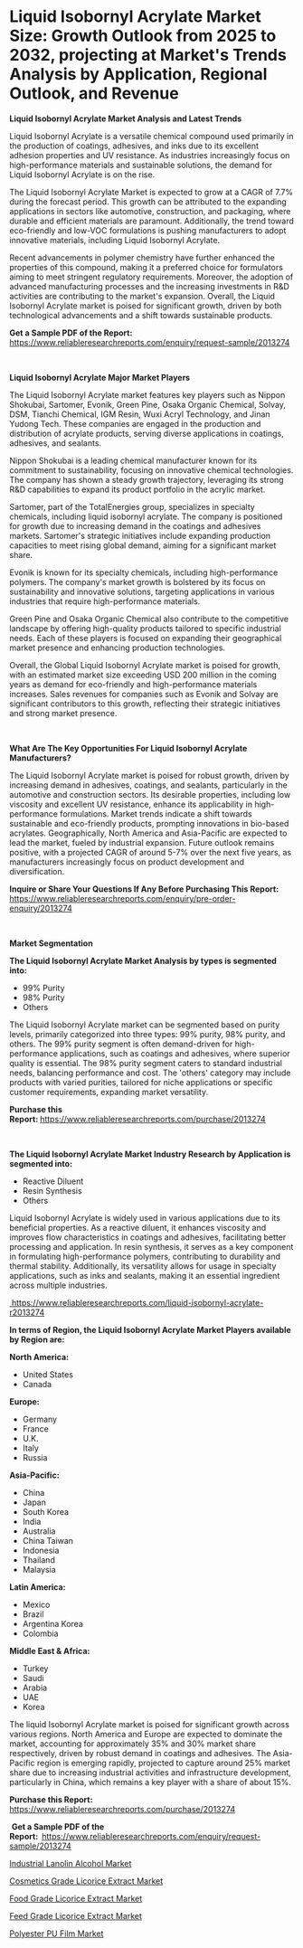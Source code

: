 <p><h1>Liquid Isobornyl Acrylate Market Size: Growth Outlook from 2025 to 2032, projecting at Market's Trends Analysis by Application, Regional Outlook, and Revenue</h1></p><p><strong>Liquid Isobornyl Acrylate Market Analysis and Latest Trends</strong></p>
<p><p>Liquid Isobornyl Acrylate is a versatile chemical compound used primarily in the production of coatings, adhesives, and inks due to its excellent adhesion properties and UV resistance. As industries increasingly focus on high-performance materials and sustainable solutions, the demand for Liquid Isobornyl Acrylate is on the rise.</p><p>The Liquid Isobornyl Acrylate Market is expected to grow at a CAGR of 7.7% during the forecast period. This growth can be attributed to the expanding applications in sectors like automotive, construction, and packaging, where durable and efficient materials are paramount. Additionally, the trend toward eco-friendly and low-VOC formulations is pushing manufacturers to adopt innovative materials, including Liquid Isobornyl Acrylate.</p><p>Recent advancements in polymer chemistry have further enhanced the properties of this compound, making it a preferred choice for formulators aiming to meet stringent regulatory requirements. Moreover, the adoption of advanced manufacturing processes and the increasing investments in R&D activities are contributing to the market's expansion. Overall, the Liquid Isobornyl Acrylate market is poised for significant growth, driven by both technological advancements and a shift towards sustainable products.</p></p>
<p><strong>Get a Sample PDF of the Report:&nbsp;</strong> <a href="https://www.reliableresearchreports.com/enquiry/request-sample/2013274?utm_campaign=102&utm_medium=2&utm_source=Github&utm_content=ia&utm_term=05022025&utm_id=liquid-isobornyl-acrylate">https://www.reliableresearchreports.com/enquiry/request-sample/2013274</a></p>
<p>&nbsp;</p>
<p><strong>Liquid Isobornyl Acrylate Major Market Players</strong></p>
<p><p>The Liquid Isobornyl Acrylate market features key players such as Nippon Shokubai, Sartomer, Evonik, Green Pine, Osaka Organic Chemical, Solvay, DSM, Tianchi Chemical, IGM Resin, Wuxi Acryl Technology, and Jinan Yudong Tech. These companies are engaged in the production and distribution of acrylate products, serving diverse applications in coatings, adhesives, and sealants.</p><p>Nippon Shokubai is a leading chemical manufacturer known for its commitment to sustainability, focusing on innovative chemical technologies. The company has shown a steady growth trajectory, leveraging its strong R&D capabilities to expand its product portfolio in the acrylic market.</p><p>Sartomer, part of the TotalEnergies group, specializes in specialty chemicals, including liquid isobornyl acrylate. The company is positioned for growth due to increasing demand in the coatings and adhesives markets. Sartomer's strategic initiatives include expanding production capacities to meet rising global demand, aiming for a significant market share.</p><p>Evonik is known for its specialty chemicals, including high-performance polymers. The company's market growth is bolstered by its focus on sustainability and innovative solutions, targeting applications in various industries that require high-performance materials.</p><p>Green Pine and Osaka Organic Chemical also contribute to the competitive landscape by offering high-quality products tailored to specific industrial needs. Each of these players is focused on expanding their geographical market presence and enhancing production technologies.</p><p>Overall, the Global Liquid Isobornyl Acrylate market is poised for growth, with an estimated market size exceeding USD 200 million in the coming years as demand for eco-friendly and high-performance materials increases. Sales revenues for companies such as Evonik and Solvay are significant contributors to this growth, reflecting their strategic initiatives and strong market presence.</p></p>
<p>&nbsp;</p>
<p><strong>What Are The Key Opportunities For Liquid Isobornyl Acrylate Manufacturers?</strong></p>
<p><p>The Liquid Isobornyl Acrylate market is poised for robust growth, driven by increasing demand in adhesives, coatings, and sealants, particularly in the automotive and construction sectors. Its desirable properties, including low viscosity and excellent UV resistance, enhance its applicability in high-performance formulations. Market trends indicate a shift towards sustainable and eco-friendly products, prompting innovations in bio-based acrylates. Geographically, North America and Asia-Pacific are expected to lead the market, fueled by industrial expansion. Future outlook remains positive, with a projected CAGR of around 5-7% over the next five years, as manufacturers increasingly focus on product development and diversification.</p></p>
<p><strong>Inquire or Share Your Questions If Any Before Purchasing This Report:</strong> <a href="https://www.reliableresearchreports.com/enquiry/pre-order-enquiry/2013274?utm_campaign=102&utm_medium=2&utm_source=Github&utm_content=ia&utm_term=05022025&utm_id=liquid-isobornyl-acrylate">https://www.reliableresearchreports.com/enquiry/pre-order-enquiry/2013274</a></p>
<p>&nbsp;</p>
<p><strong>Market Segmentation</strong></p>
<p><strong>The Liquid Isobornyl Acrylate Market Analysis by types is segmented into:</strong></p>
<p><ul><li>99% Purity</li><li>98% Purity</li><li>Others</li></ul></p>
<p><p>The Liquid Isobornyl Acrylate market can be segmented based on purity levels, primarily categorized into three types: 99% purity, 98% purity, and others. The 99% purity segment is often demand-driven for high-performance applications, such as coatings and adhesives, where superior quality is essential. The 98% purity segment caters to standard industrial needs, balancing performance and cost. The 'others' category may include products with varied purities, tailored for niche applications or specific customer requirements, expanding market versatility.</p></p>
<p><strong>Purchase this Report:&nbsp;</strong><a href="https://www.reliableresearchreports.com/purchase/2013274?utm_campaign=102&utm_medium=2&utm_source=Github&utm_content=ia&utm_term=05022025&utm_id=liquid-isobornyl-acrylate">https://www.reliableresearchreports.com/purchase/2013274</a></p>
<p>&nbsp;</p>
<p><strong>The Liquid Isobornyl Acrylate Market Industry Research by Application is segmented into:</strong></p>
<p><ul><li>Reactive Diluent</li><li>Resin Synthesis</li><li>Others</li></ul></p>
<p><p>Liquid Isobornyl Acrylate is widely used in various applications due to its beneficial properties. As a reactive diluent, it enhances viscosity and improves flow characteristics in coatings and adhesives, facilitating better processing and application. In resin synthesis, it serves as a key component in formulating high-performance polymers, contributing to durability and thermal stability. Additionally, its versatility allows for usage in specialty applications, such as inks and sealants, making it an essential ingredient across multiple industries.</p></p>
<p><a href="https://www.reliableresearchreports.com/liquid-isobornyl-acrylate-r2013274?utm_campaign=102&utm_medium=2&utm_source=Github&utm_content=ia&utm_term=05022025&utm_id=liquid-isobornyl-acrylate">&nbsp;https://www.reliableresearchreports.com/liquid-isobornyl-acrylate-r2013274</a></p>
<p><strong>In terms of Region, the Liquid Isobornyl Acrylate Market Players available by Region are:</strong></p>
<p>
    <p> <strong> North America: </strong>
        <ul>
            <li>United States</li>
            <li>Canada</li>
        </ul>
        </p> 
    <p> <strong> Europe: </strong>
        <ul>
            <li>Germany</li>
            <li>France</li>
            <li>U.K.</li>
            <li>Italy</li>
            <li>Russia</li>
        </ul>
        </p> 
    <p> <strong> Asia-Pacific: </strong>
        <ul>
            <li>China</li>
            <li>Japan</li>
            <li>South Korea</li>
            <li>India</li>
            <li>Australia</li>
            <li>China Taiwan</li>
            <li>Indonesia</li>
            <li>Thailand</li>
            <li>Malaysia</li>
        </ul>
        </p> 
    <p> <strong> Latin America: </strong>
        <ul>
            <li>Mexico</li>
            <li>Brazil</li>
            <li>Argentina Korea</li>
            <li>Colombia</li>
        </ul>
        </p> 
    <p> <strong> Middle East & Africa: </strong>
        <ul>
            <li>Turkey</li>
            <li>Saudi</li>
            <li>Arabia</li>
            <li>UAE</li>
            <li>Korea</li>
        </ul>
    </p>
    </p>
<p><p>The liquid Isobornyl Acrylate market is poised for significant growth across various regions. North America and Europe are expected to dominate the market, accounting for approximately 35% and 30% market share respectively, driven by robust demand in coatings and adhesives. The Asia-Pacific region is emerging rapidly, projected to capture around 25% market share due to increasing industrial activities and infrastructure development, particularly in China, which remains a key player with a share of about 15%.</p></p>
<p><strong>Purchase this Report: </strong><a href="https://www.reliableresearchreports.com/purchase/2013274?utm_campaign=102&utm_medium=2&utm_source=Github&utm_content=ia&utm_term=05022025&utm_id=liquid-isobornyl-acrylate">https://www.reliableresearchreports.com/purchase/2013274</a></p>
<p>&nbsp;<strong>Get a Sample PDF of the Report:&nbsp;&nbsp;</strong><a href="https://www.reliableresearchreports.com/enquiry/request-sample/2013274?utm_campaign=102&utm_medium=2&utm_source=Github&utm_content=ia&utm_term=05022025&utm_id=liquid-isobornyl-acrylate">https://www.reliableresearchreports.com/enquiry/request-sample/2013274</a></p>
<p><strong></strong></p>
<p><p><a href="https://github.com/dbichayison/Market-Research-Report-List-1/blob/main/industrial-lanolin-alcohol-market.md?utm_campaign=102&utm_medium=2&utm_source=Github&utm_content=ia&utm_term=05022025&utm_id=liquid-isobornyl-acrylate">Industrial Lanolin Alcohol Market</a></p><p><a href="https://github.com/pinzinyaah/Market-Research-Report-List-1/blob/main/cosmetics-grade-licorice-extract-market.md?utm_campaign=102&utm_medium=2&utm_source=Github&utm_content=ia&utm_term=05022025&utm_id=liquid-isobornyl-acrylate">Cosmetics Grade Licorice Extract Market</a></p><p><a href="https://github.com/nafidurii/Market-Research-Report-List-1/blob/main/food-grade-licorice-extract-market.md?utm_campaign=102&utm_medium=2&utm_source=Github&utm_content=ia&utm_term=05022025&utm_id=liquid-isobornyl-acrylate">Food Grade Licorice Extract Market</a></p><p><a href="https://github.com/pearlinewhite4692/Market-Research-Report-List-1/blob/main/feed-grade-licorice-extract-market.md?utm_campaign=102&utm_medium=2&utm_source=Github&utm_content=ia&utm_term=05022025&utm_id=liquid-isobornyl-acrylate">Feed Grade Licorice Extract Market</a></p><p><a href="https://github.com/tumacaakesha78/Market-Research-Report-List-1/blob/main/polyester-pu-film-market.md?utm_campaign=102&utm_medium=2&utm_source=Github&utm_content=ia&utm_term=05022025&utm_id=liquid-isobornyl-acrylate">Polyester PU Film Market</a></p></p>